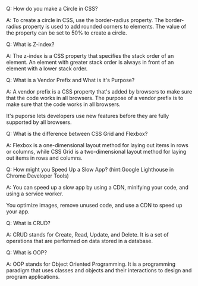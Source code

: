 Q: How do you make a Circle in CSS?

A: To create a circle in CSS, use the border-radius property. The border-radius property is used to add rounded corners to elements. The value of the property can be set to 50% to create a circle.

Q: What is Z-index?

A: The z-index is a CSS property that specifies the stack order of an element. An element with greater stack order is always in front of an element with a lower stack order.

Q: What is a Vendor Prefix and What is it's Purpose?
   
A: A vendor prefix is a CSS property that's added by browsers to make sure that the code works in all browsers. The purpose of a vendor prefix is to make sure that the code works in all browsers.

It's puporse lets developers use new features before they are fully supported by all browsers.

Q: What is the difference between CSS Grid and Flexbox?
   
A: Flexbox is a one-dimensional layout method for laying out items in rows or columns, while CSS Grid is a two-dimensional layout method for laying out items in rows and columns.


Q: How might you Speed Up a Slow App? (hint:Google Lighthouse in Chrome Developer Tools)

A:  You can speed up a slow app by using a CDN, minifying your code, and using a service worker.

You optimize images, remove unused code, and use a CDN to speed up your app.
   
Q: What is CRUD?

A: CRUD stands for Create, Read, Update, and Delete. It is a set of operations that are performed on data stored in a database.

Q: What is OOP?

A: OOP stands for Object Oriented Programming. It is a programming paradigm that uses classes and objects and their interactions to design and program applications.